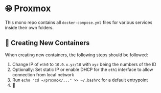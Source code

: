 # 🌐 Proxmox

This mono repo contains all `docker-compose.yml` files for various services inside their own folders.

## 🚀 Creating New Containers

When creating new containers, the following steps should be followed:

1. Change IP of `eth0` to `10.0.x.yz/10` with `xyz` being the numbers of the ID
2. Optionally: Set static IP or enable DHCP for the `eth1` interface to allow connection from local network
3. Run `echo "cd ~/proxmox/..." >> ~/.bashrc` for a default entrypoint
4. 🐳
